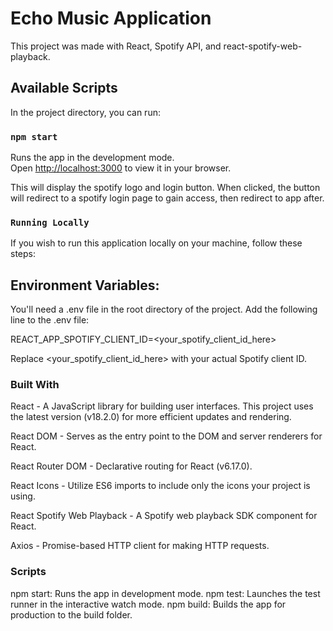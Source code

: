 # Echo Music Application

This project was made with React, Spotify API, and react-spotify-web-playback.

## Available Scripts

In the project directory, you can run:

### `npm start`

Runs the app in the development mode.\
Open [http://localhost:3000](http://localhost:3000) to view it in your browser.

This will display the spotify logo and login button.
When clicked, the button will redirect to a spotify login page to gain access, then redirect to app after.

### `Running Locally`
If you wish to run this application locally on your machine, follow these steps:

## Environment Variables:

You'll need a .env file in the root directory of the project.
Add the following line to the .env file:

REACT_APP_SPOTIFY_CLIENT_ID=<your_spotify_client_id_here>

Replace <your_spotify_client_id_here> with your actual Spotify client ID.

### Built With
React - A JavaScript library for building user interfaces. This project uses the latest version (v18.2.0) for more efficient updates and rendering.

React DOM - Serves as the entry point to the DOM and server renderers for React.

React Router DOM - Declarative routing for React (v6.17.0).

React Icons - Utilize ES6 imports to include only the icons your project is using.

React Spotify Web Playback - A Spotify web playback SDK component for React.

Axios - Promise-based HTTP client for making HTTP requests.

### Scripts
npm start: Runs the app in development mode.
npm test: Launches the test runner in the interactive watch mode.
npm build: Builds the app for production to the build folder.
